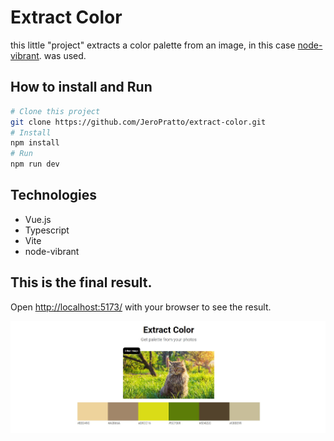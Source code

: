 # Extract Color

this little "project" extracts a color palette from an image, in this case [node-vibrant](https://www.npmjs.com/package/node-vibrant). was used.

## How to install and Run

```bash
# Clone this project
git clone https://github.com/JeroPratto/extract-color.git
# Install
npm install
# Run
npm run dev
```

## Technologies

- Vue.js
- Typescript
- Vite
- node-vibrant

## This is the final result.

Open [http://localhost:5173/](http://localhost:5173/) with your browser to see the result.

![image of this project](/readmeImages/extract-example.jpg 'example')
